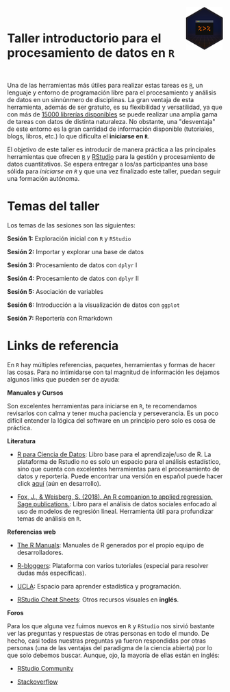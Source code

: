 <img src='image/taller.png' align="right" height="100"/>

<br>

# Taller introductorio para el procesamiento de datos en `R` 

<br>

Una de las herramientas más útiles para realizar estas tareas es [`R`](https://www.r-project.org/), un lenguaje y entorno de programación libre para el procesamiento y análisis de datos en un sinnúnmero de disciplinas. La gran ventaja de esta herramienta, además de ser gratuito, es su flexibilidad y versatilidad, ya que con más de [15000 librerías disponibles](https://cran.r-project.org/web/packages/) se puede realizar una amplia gama de tareas con datos de distinta naturaleza. No obstante, una "desventaja" de este entorno es la gran cantidad de información disponible (tutoriales, blogs, libros, etc.) lo que dificulta el **iniciarse en `R`**. 

El objetivo de este taller es introducir de manera práctica a las principales herramientas que ofrecen [`R`](https://www.r-project.org/) y [RStudio](https://rstudio.com/products/rstudio/download/) para la gestión y procesamiento de datos cuantitativos. Se espera entregar a los/as participantes una base sólida para *iniciarse en `R`* y que una vez finalizado este taller, puedan seguir una formación autónoma. 


# Temas del taller 

Los temas de las sesiones son las siguientes:

**Sesión 1:** Exploración inicial con `R` y `RStudio`

**Sesión 2:** Importar y explorar una base de datos

**Sesión 3:** Procesamiento de datos con `dplyr` I

**Sesión 4:** Procesamiento de datos con `dplyr` II

**Sesión 5:** Asociación de variables

**Sesión 6:** Introducción a la visualización de datos con `ggplot`

**Sesión 7:** Reportería con Rmarkdown

# Links de referencia

En `R` hay múltiples referencias, paquetes, herramientas y formas de hacer las cosas. Para no intimidarse con tal magnitud de información les dejamos algunos links que pueden ser de ayuda: 

**Manuales y Cursos**

Son excelentes herramientas para iniciarse en `R`, te recomendamos revisarlos con calma y tener mucha paciencia y perseverancia. Es un poco difícil entender la lógica del software en un principio pero solo es cosa de práctica. 

**Literatura**

- [R para Ciencia de Datos](https://es.r4ds.hadley.nz/): Libro base para el aprendizaje/uso de R. La plataforma de Rstudio no es solo un espacio para el análisis estadístico, sino que cuenta con excelentes herramientas para el procesamiento de datos y reportería. Puede encontrar una versión en español puede hacer click [aquí](https://es.r4ds.hadley.nz/) (aún en desarrollo). 

- [Fox, J., & Weisberg, S. (2018). An R companion to applied regression. Sage publications.](https://books.google.es/books?hl=es&lr=&id=uPNrDwAAQBAJ&oi=fnd&pg=PP1&dq=An+R+Companion+to+Applied+Regression&ots=MvM9cE4w92&sig=fDTEHCzFHOoLQAQNlSdvhd2pAX0#v=onepage&q=An%20R%20Companion%20to%20Applied%20Regression&f=false): Libro para el análisis de datos sociales enfocado al uso de modelos de regresión lineal. Herramienta útil para profundizar temas de análisis en `R`.

**Referencias web**

- [The R Manuals](https://cran.r-project.org/manuals.html): Manuales de R generados por el propio equipo de desarrolladores.

- [R-bloggers](https://www.r-bloggers.com/how-to-learn-r-2/): Plataforma con varios tutoriales (especial para resolver dudas más específicas).

- [UCLA](https://stats.idre.ucla.edu/r/): Espacio para aprender estadística y programación.

- [RStudio Cheat Sheets](https://www.rstudio.com/resources/cheatsheets/#ide): Otros recursos visuales en **inglés**.

**Foros**

Para los que alguna vez fuimos nuevos en `R` y `RStudio` nos sirvió bastante ver las preguntas y respuestas de otras personas en todo el mundo. De hecho, casi todas nuestras preguntas ya fueron respondidas por otras personas (una de las ventajas del paradigma de la ciencia abierta) por lo que solo debemos buscar. Aunque, ojo, la mayoría de ellas están en inglés: 

- [RStudio Community](https://community.rstudio.com/)

- [Stackoverflow](https://stackoverflow.com/questions/tagged/r)

